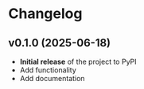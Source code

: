 # Changelog


## v0.1.0 (2025-06-18)
- __Initial release__ of the project to PyPI
- Add functionality
- Add documentation